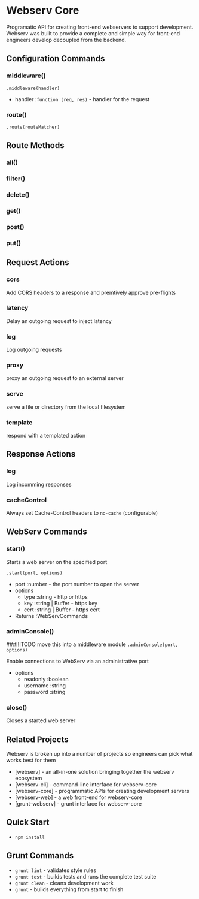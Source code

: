 # Webserv Core

Programatic API for creating front-end webservers to support development. Webserv was built to provide a complete
	and simple way for front-end engineers develop decoupled from the backend.

## Configuration Commands

### middleware()

`.middleware(handler)`

* handler :`function (req, res)` - handler for the request

### route()

`.route(routeMatcher)`

## Route Methods

### all()
### filter()
### delete()
### get()
### post()
### put()

## Request Actions

### cors

Add CORS headers to a response and premtively approve pre-flights

### latency

Delay an outgoing request to inject latency

### log

Log outgoing requests

### proxy

proxy an outgoing request to an external server

### serve

serve a file or directory from the local filesystem

### template

respond with a templated action

## Response Actions

### log

Log incomming responses

### cacheControl

Always set Cache-Control headers to `no-cache` (configurable)

## WebServ Commands

### start()

Starts a web server on the specified port

`.start(port, options)`

* port :number - the port number to open the server
* options
	* type :string - http or https
	* key :string | Buffer - https key
	* cert :string | Buffer - https cert
* Returns :WebServCommands


### adminConsole()
###!!!TODO move this into a middleware module
`.adminConsole(port, options)`

Enable connections to WebServ via an administrative port

* options
	* readonly :boolean
	* username :string
	* password :string

### close()

Closes a started web server

## Related Projects

Webserv is broken up into a number of projects so engineers can pick what works best for them

* [webserv] - an all-in-one solution bringing together the webserv ecosystem
* [webserv-cli] - command-line interface for webserv-core
* [webserv-core] - programmatic APIs for creating development servers
* [webserv-web] - a web front-end for webserv-core
* [grunt-webserv] - grunt interface for webserv-core

## Quick Start

* `npm install`

## Grunt Commands

* `grunt lint` - validates style rules
* `grunt test` - builds tests and runs the complete test suite
* `grunt clean` - cleans development work
* `grunt` - builds everything from start to finish
